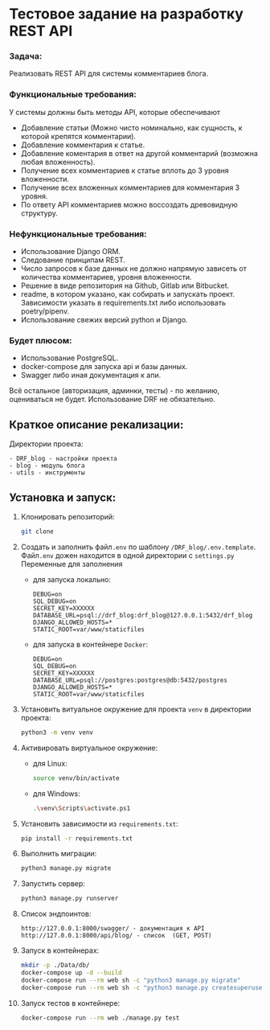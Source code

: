# Тестовое задание на разработку REST API 
### Задача:
Реализовать REST API для системы комментариев блога.

### Функциональные требования:
У системы должны быть методы API, которые обеспечивают
- Добавление статьи (Можно чисто номинально, как сущность, к которой крепятся комментарии).
- Добавление комментария к статье.
- Добавление коментария в ответ на другой комментарий (возможна любая вложенность).
- Получение всех комментариев к статье вплоть до 3 уровня вложенности.
- Получение всех вложенных комментариев для комментария 3 уровня.
- По ответу API комментариев можно воссоздать древовидную структуру.

### Нефункциональные требования:
- Использование Django ORM.
- Следование принципам REST.
- Число запросов к базе данных не должно напрямую зависеть от количества комментариев, уровня вложенности.
- Решение в виде репозитория на Github, Gitlab или Bitbucket.
- readme, в котором указано, как собирать и запускать проект. Зависимости указать в requirements.txt либо использовать poetry/pipenv.
- Использование свежих версий python и Django.

### Будет плюсом:
- Использование PostgreSQL.
- docker-compose для запуска api и базы данных.
- Swagger либо иная документация к апи.

Всё остальное (авторизация, админки, тесты) - по желанию, оцениваться не будет. Использование DRF не обязательно.

## Краткое описание рекализации:
Директории проекта:
```
- DRF_blog - настройки проекта
- blog - модуль блога
- utils - инструменты
```


## Установка и запуск:
1. Клонировать репозиторий:
   ```bash
   git clone 
   ```
2. Создать и заполнить файл`.env` по шаблону `/DRF_blog/.env.template`. Файл`.env` дожен находится в одной директории с `settings.py`
   Переменные для заполнения
   - для запуска локально:
      ```
      DEBUG=on
      SQL_DEBUG=on
      SECRET_KEY=XXXXXX
      DATABASE_URL=psql://drf_blog:drf_blog@127.0.0.1:5432/drf_blog
      DJANGO_ALLOWED_HOSTS=*
      STATIC_ROOT=var/www/staticfiles
      ```
   - для запуска в контейнере `Docker`:
      ```
      DEBUG=on
      SQL_DEBUG=on
      SECRET_KEY=XXXXXX
      DATABASE_URL=psql://postgres:postgres@db:5432/postgres
      DJANGO_ALLOWED_HOSTS=*
      STATIC_ROOT=var/www/staticfiles
      ```
   
3. Установить витуальное окружение для проекта `venv` в директории проекта:
    ```bash
    python3 -m venv venv
    ```
4. Активировать виртуальное окружение:
   - для Linux: 
       ```bash
       source venv/bin/activate
       ```
   - для Windows:
       ```bash
       .\venv\Scripts\activate.ps1
       ```
5. Установить зависимости из `requirements.txt`:
    ```bash
    pip install -r requirements.txt
    ```
6. Выполнить миграции:
    ```bash
    python3 manage.py migrate
    ```
7. Запустить сервер:
    ```bash
    python3 manage.py runserver
    ```
8. Список эндпоинтов:
   ```angular2html
   http://127.0.0.1:8000/swagger/ - документация к API
   http://127.0.0.1:8000/api/blog/ - список  (GET, POST)
   ```
9. Запуск в контейнерах:
    ```bash
    mkdir -p ./Data/db/
    docker-compose up -d --build
    docker-compose run --rm web sh -c "python3 manage.py migrate"
    docker-compose run --rm web sh -c "python3 manage.py createsuperuser"
    ```
10. Запуск тестов в контейнере:
    ```bash
    docker-compose run --rm web ./manage.py test
    ```



